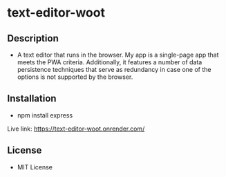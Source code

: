 # text-editor-woot

## Description

- A text editor that runs in the browser. My app is a single-page app that meets the PWA criteria. Additionally, it features a number of data persistence techniques that serve as redundancy in case one of the options is not supported by the browser.

## Installation

- npm install express

Live link: https://text-editor-woot.onrender.com/

## License

- MIT License